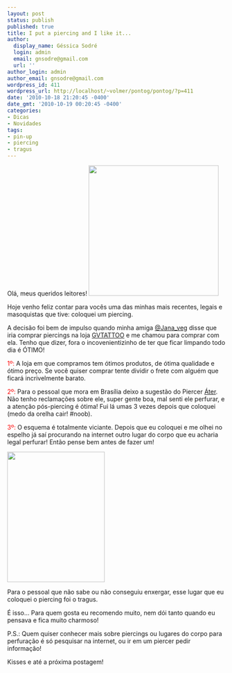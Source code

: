 ```yaml
---
layout: post
status: publish
published: true
title: I put a piercing and I like it...
author:
  display_name: Géssica Sodré
  login: admin
  email: gnsodre@gmail.com
  url: ''
author_login: admin
author_email: gnsodre@gmail.com
wordpress_id: 411
wordpress_url: http://localhost/~volmer/pontog/pontog/?p=411
date: '2010-10-18 21:20:45 -0400'
date_gmt: '2010-10-19 00:20:45 -0400'
categories:
- Dicas
- Novidades
tags:
- pin-up
- piercing
- tragus
---
```

<p>Olá, meus queridos leitores! <a href="http://localhost/~volmer/pontog/pontog/wp-content/uploads/2010/10/Pin-Up_6.png"><img class="alignright size-medium wp-image-412" title="Pin-Up_6" src="http://localhost/~volmer/pontog/pontog/wp-content/uploads/2010/10/Pin-Up_6-300x300.png" alt="" width="300" height="300" /></a></p>
<p>Hoje venho feliz contar para vocês uma das minhas mais recentes, legais e masoquistas que tive: coloquei um piercing.</p>
<p>A decisão foi bem de impulso quando minha amiga <a title="Jana" href="http://www.twitter.com/Jana_veg" target="_blank">@Jana_veg</a> disse que iria comprar piercings na loja <a title="GVTATTOO" href="http://www.gvtattoo.com.br/" target="_blank">GVTATTOO</a> e me chamou para comprar com ela. Tenho que dizer, fora o incovenientizinho de ter que ficar limpando todo dia é ÓTIMO!</p>
<p><span style="color: #ff0000;">1º:</span> A loja em que compramos tem ótimos produtos, de ótima qualidade e ótimo preço. Se você quiser comprar tente dividir o frete com alguém que ficará incrivelmente barato.</p>
<p><span style="color: #ff0000;">2º:</span> Para o pessoal que mora em Brasília deixo a sugestão do Piercer <a title="Áter" href="http://www.facebook.com/profile.php?id=100001296005397" target="_blank">Áter</a>. Não tenho reclamações sobre ele, super gente boa, mal senti ele perfurar, e a atenção pós-piercing é ótima! Fui lá umas 3 vezes depois que coloquei (medo da orelha cair! #noob).</p>
<p><span style="color: #ff0000;">3º:</span> O esquema é totalmente viciante. Depois que eu coloquei e me olhei no espelho já saí procurando na internet outro lugar do corpo que eu acharia legal perfurar! Então pense bem antes de fazer um!</p>
<p><a href="http://localhost/~volmer/pontog/pontog/wp-content/uploads/2010/10/photoshopado.jpg"><img class="aligncenter size-medium wp-image-413" title="Piercing Tragus" src="http://localhost/~volmer/pontog/pontog/wp-content/uploads/2010/10/photoshopado-225x300.jpg" alt="" width="225" height="300" /></a></p>
<p>Para o pessoal que não sabe ou não conseguiu enxergar, esse lugar que eu coloquei o piercing foi o tragus.</p>
<p>É isso... Para quem gosta eu recomendo muito, nem dói tanto quando eu pensava e fica muito charmoso!</p>
<p>P.S.: Quem quiser conhecer mais sobre piercings ou lugares do corpo para perfuração é só pesquisar na internet, ou ir em um piercer pedir informação!</p>
<p>Kisses e até a próxima postagem!</p>
